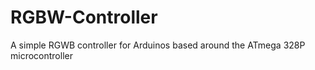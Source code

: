 # RGBW-Controller
A simple RGWB controller for Arduinos based around the ATmega 328P microcontroller

